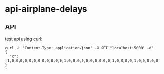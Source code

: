 # api-airplane-delays

## API

test api using curl:
```
curl -H 'Content-Type: application/json' -X GET "localhost:5000" -d' 
{
  "x": [1,0,0,0,0,0,0,0,0,0,0,0,0,1,0,0,0,0,0,0,0,0,0,0,1,0,0,0,0,1,0,0,0,0,0,0,0]
}
'
```
